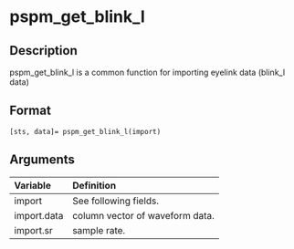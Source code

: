 # pspm_get_blink_l
## Description
pspm_get_blink_l is a common function for importing eyelink data (blink_l data)

## Format
`[sts, data]= pspm_get_blink_l(import)`

## Arguments
| Variable | Definition |
|:--|:--|
| import | See following fields. |
| import.data | column vector of waveform data. |
| import.sr | sample rate. |
